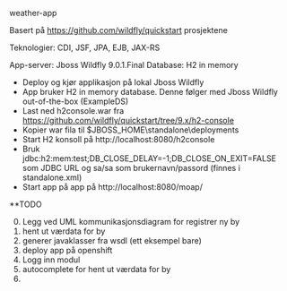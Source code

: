 weather-app

Basert på https://github.com/wildfly/quickstart prosjektene

Teknologier: CDI, JSF, JPA, EJB, JAX-RS

App-server: Jboss Wildfly 9.0.1.Final
Database: H2 in memory

* Deploy og kjør applikasjon på lokal Jboss Wildfly
* App bruker H2 in memory database. Denne følger med Jboss Wildfly out-of-the-box (ExampleDS)
* Last ned h2console.war fra https://github.com/wildfly/quickstart/tree/9.x/h2-console
* Kopier war fila til $JBOSS_HOME\standalone\deployments
* Start H2 konsoll på http://localhost:8080/h2console
* Bruk jdbc:h2:mem:test;DB_CLOSE_DELAY=-1;DB_CLOSE_ON_EXIT=FALSE som JDBC URL og sa/sa som brukernavn/passord (finnes i standalone.xml)
* Start app på app på http://localhost:8080/moap/

**TODO

0) Legg ved UML kommunikasjonsdiagram for registrer ny by
1) hent ut værdata for by
2) generer javaklasser fra wsdl  (ett eksempel bare)
3) deploy app på openshift
4) Logg inn modul
5) autocomplete for hent ut værdata for by
6)